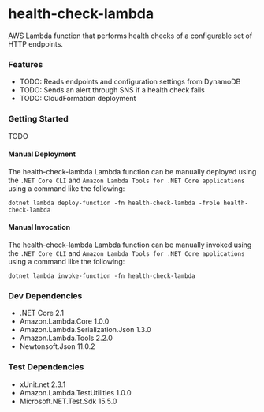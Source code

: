 # health-check-lambda

AWS Lambda function that performs health checks of a configurable set of HTTP endpoints.

### Features

* TODO: Reads endpoints and configuration settings from DynamoDB
* TODO: Sends an alert through SNS if a health check fails
* TODO: CloudFormation deployment

### Getting Started

TODO

#### Manual Deployment

The health-check-lambda Lambda function can be manually deployed using the `.NET Core CLI` and `Amazon Lambda Tools for .NET Core applications` using a command like the following:

```
dotnet lambda deploy-function -fn health-check-lambda -frole health-check-lambda
```

#### Manual Invocation

The health-check-lambda Lambda function can be manually invoked using the `.NET Core CLI` and `Amazon Lambda Tools for .NET Core applications` using a command like the following:

```
dotnet lambda invoke-function -fn health-check-lambda
```

### Dev Dependencies

* .NET Core 2.1
* Amazon.Lambda.Core 1.0.0
* Amazon.Lambda.Serialization.Json 1.3.0
* Amazon.Lambda.Tools 2.2.0
* Newtonsoft.Json 11.0.2

### Test Dependencies

* xUnit.net 2.3.1
* Amazon.Lambda.TestUtilities 1.0.0
* Microsoft.NET.Test.Sdk 15.5.0